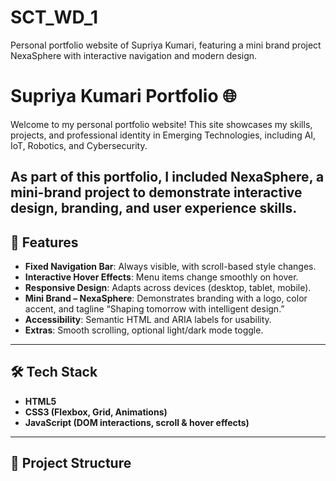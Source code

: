 # SCT_WD_1
Personal portfolio website of Supriya Kumari, featuring a mini brand project NexaSphere with interactive navigation and modern design.

# Supriya Kumari Portfolio 🌐

Welcome to my personal portfolio website! This site showcases my skills, projects, and professional identity in Emerging Technologies, including AI, IoT, Robotics, and Cybersecurity.  

As part of this portfolio, I included **NexaSphere**, a mini-brand project to demonstrate interactive design, branding, and user experience skills.  
---

## 🚀 Features
- **Fixed Navigation Bar**: Always visible, with scroll-based style changes.  
- **Interactive Hover Effects**: Menu items change smoothly on hover.  
- **Responsive Design**: Adapts across devices (desktop, tablet, mobile).  
- **Mini Brand – NexaSphere**: Demonstrates branding with a logo, color accent, and tagline “Shaping tomorrow with intelligent design.”  
- **Accessibility**: Semantic HTML and ARIA labels for usability.  
- **Extras**: Smooth scrolling, optional light/dark mode toggle.  
---

## 🛠️ Tech Stack
- **HTML5**  
- **CSS3 (Flexbox, Grid, Animations)**  
- **JavaScript (DOM interactions, scroll & hover effects)**  
---

## 📂 Project Structure
